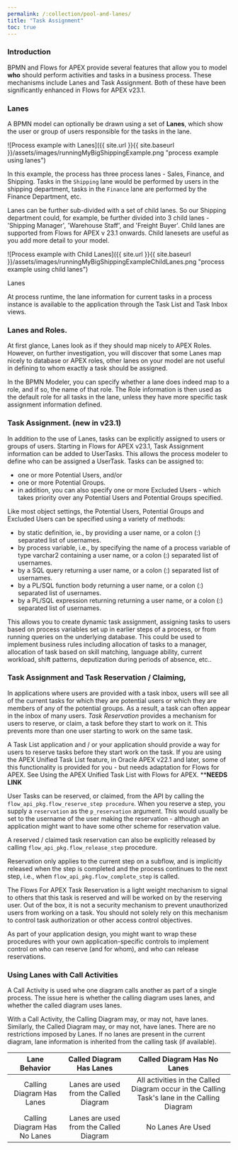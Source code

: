 ```yaml
---
permalink: /:collection/pool-and-lanes/
title: "Task Assignment"
toc: true
---
```

### Introduction

BPMN and Flows for APEX provide several features that allow you to model **who** should perform activities and tasks in a business process.  These mechanisms include Lanes and Task Assignment.  Both of these have been significantly enhanced in Flows for APEX v23.1.

### Lanes

A BPMN model can optionally be drawn using a set of **Lanes**, which show the user or group of users responsible for the tasks in the lane.

![Process example with Lanes]({{ site.url }}{{ site.baseurl }}/assets/images/runningMyBigShippingExample.png "process example using lanes")

In this example, the process has three process lanes - Sales, Finance, and Shipping.  Tasks in the `Shipping` lane would be performed by users in the shipping department, tasks in the `Finance` lane are performed by the Finance Department, etc.

Lanes can be further sub-divided with a set of child lanes.  So our Shipping department could, for example, be further divided into 3 child lanes - 'Shipping Manager', 'Warehouse Staff', and 'Freight Buyer'. Child lanes are supported from Flows for APEX v 23.1 onwards. Child lanesets are useful as you add more detail to your model.

![Process example with Child Lanes]({{ site.url }}{{ site.baseurl }}/assets/images/runningMyBigShippingExampleChildLanes.png "process example using child lanes")

Lanes 

At process runtime, the lane information for current tasks in a process instance is available to the application through the Task List and Task Inbox views.

### Lanes and Roles.

At first glance, Lanes look as if they should map nicely to APEX Roles.  However, on further investigation, you will discover that some Lanes map nicely to database or APEX roles, other lanes on your model are not useful in defining to whom exactly a task should be assigned.

In the BPMN Modeler, you can specify whether a lane does indeed map to a role, and if so, the name of that role.   The Role information is then used as  the default role for all tasks in the lane, unless they have more specific task assignment information defined.

### Task Assignment. (new in v23.1)

In addition to the use of Lanes, tasks can be explicitly assigned to users or groups of users.  Starting in Flows for APEX v23.1, Task Assignment information can be added to UserTasks.  This allows the process modeler to define who can be assigned a UserTask.  Tasks can be assigned to:

- one or more Potential Users, and/or
- one or more Potential Groups.
- in addition, you can also specify one or more Excluded Users - which takes priority over any  Potential Users and Potential Groups specified.

Like most object settings, the Potential Users, Potential Groups and Excluded Users can be specified using a variety of methods:

- by static definition, ie., by providing a user name, or a colon (:) separated list of usernames.
- by process variable, i.e., by specifying the name of a process variable of type varchar2 containing a user name, or a colon (:) separated list of usernames.
- by a SQL query returning a user name, or a colon (:) separated list of usernames.
- by a PL/SQL function body returning a user name, or a colon (:) separated list of usernames.
- by a PL/SQL expression returning returning a user name, or a colon (:) separated list of usernames.

This allows you to create dynamic task assignment, assigning tasks to users based on process variables set up in earlier steps of a process, or from running queries on the underlying database.   This could be used to implement business rules including allocation of tasks to a manager, allocation of task based on skill matching, language ability, current workload, shift patterns, deputization during periods of absence, etc..

### Task Assignment and Task Reservation / Claiming,

In applications where users are provided with a task inbox, users will see all of the current tasks for which they are potential users or which they are members of any of the potential groups.  As a result, a task can often appear in the inbox of many users. *Task Reservation* provides a mechanism for users to reserve, or claim, a task before they start to work on it.  This prevents more than one user starting to work on the same task.

A Task List application and / or your application should provide a way for users to reserve tasks before they start work on the task.  If you are using the APEX Unified Task List feature, in Oracle APEX v22.1 and later, some of this functionality is provided for you - but needs adaptation for Flows for APEX.    See Using the APEX Unified Task List with Flows for APEX.  ****NEEDS LINK**

User Tasks can be reserved, or claimed, from the API by calling the `flow_api_pkg.flow_reserve_step procedure`.  When you reserve a step, you supply a `reservation` as the `p_reservation` argument.  This would usually be set to the username of the user making the reservation - although an application might want to have some other scheme for reservation value.

A reserved / claimed task reservation can also be explicitly released by calling `flow_api_pkg.flow_release_step` procedure.

Reservation only applies to the current step on a subflow, and is implicitly released when the step is completed and the process continues to the next step, i.e., when `flow_api_pkg.flow_complete_step` is called.

The Flows For APEX Task Reservation is a light weight mechanism to signal to others that this task is reserved and will be worked on by the reserving user.  Out of the box, it is not a security mechanism to prevent unauthorized users from working on a task. You should not solely rely on this mechanism to control task authorization or other access control objectives.

As part of your application design, you might want to wrap these procedures with your own application-specific controls to implement control on who can reserve (and for whom), and who can release reservations.

### Using Lanes with Call Activities

A Call Activity is used whe one diagram calls another as part of a single process.  The issue here is whether the calling diagram uses lanes, and whether the called diagram uses lanes.

With a Call Activity, the Calling Diagram may, or may not, have lanes.  Similarly, the Called Diagram may, or may not, have lanes.  There are no restrictions imposed by Lanes.  If no lanes are present in the current diagram, lane information is inherited from the calling task (if available).

| Lane Behavior |  Called Diagram Has Lanes | Called Diagram Has No Lanes |
| :---: | :---: | :---: |
| Calling Diagram Has Lanes | Lanes are used from the Called Diagram | All activities in the Called Diagram occur in the Calling Task's lane in the Calling Diagram |
| Calling Diagram Has No Lanes | Lanes are used from the Called Diagram | No Lanes Are Used |



